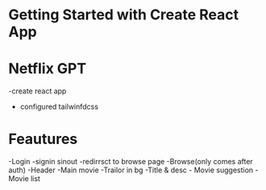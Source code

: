 # Getting Started with Create React App

# Netflix GPT
 -create react app
 - configured tailwinfdcss
 

 # Feautures
-Login
 -signin sinout
    -redirrsct to browse page
 -Browse(only comes after auth)
    -Header
    -Main movie
         -Trailor in bg
         -Title & desc
         - Movie suggestion 
         -Movie list
